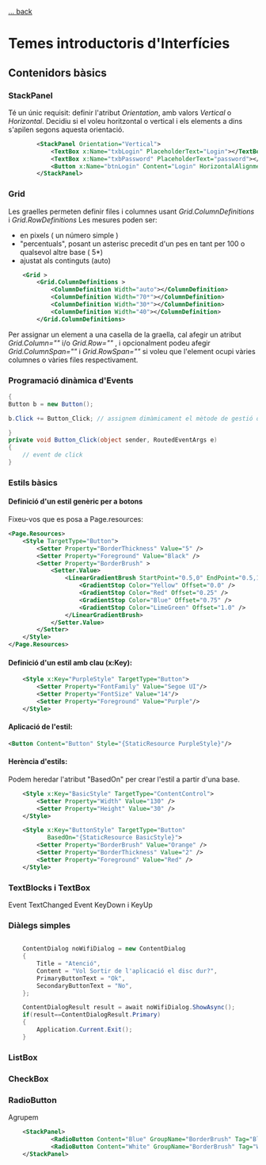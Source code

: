 [ ... back  ](../README.md)

# Temes introductoris d'Interfícies

## Contenidors bàsics


### StackPanel
Té un únic requisit: definir l'atribut *Orientation*, amb valors _Vertical_ o _Horizontal_.
Decidiu si el voleu horitzontal o vertical i els elements a dins s'apilen segons aquesta orientació.
```xml 
        <StackPanel Orientation="Vertical">
            <TextBox x:Name="txbLogin" PlaceholderText="Login"></TextBox>
            <TextBox x:Name="txbPassword" PlaceholderText="password"></TextBox>
            <Button x:Name="btnLogin" Content="Login" HorizontalAlignment="Stretch"></Button>
        </StackPanel>
```
		
### Grid

Les graelles permeten definir files i columnes usant *Grid.ColumnDefinitions* i *Grid.RowDefinitions*
Les mesures poden ser:
* en pixels ( un número simple )
* "percentuals", posant un asterisc precedit d'un pes en tant per 100 o qualsevol altre base ( 5*) 
* ajustat als continguts (auto)

```xml
    <Grid > 
        <Grid.ColumnDefinitions >
			<ColumnDefinition Width="auto"></ColumnDefinition>
            <ColumnDefinition Width="70*"></ColumnDefinition>
            <ColumnDefinition Width="30*"></ColumnDefinition>
			<ColumnDefinition Width="40"></ColumnDefinition>
        </Grid.ColumnDefinitions>
```

Per assignar un element a una casella de la graella, cal afegir un atribut _Grid.Column=""_ i/o _Grid.Row=""_
, i opcionalment podeu afegir _Grid.ColumnSpan=""_ i _Grid.RowSpan=""_ si voleu que l'element ocupi vàries columnes o vàries files respectivament.

    

### Programació dinàmica d'Events

```c#     
{
Button b = new Button();

b.Click += Button_Click; // assignem dimàmicament el mètode de gestió de l'event Click

}
private void Button_Click(object sender, RoutedEventArgs e)
{
	// event de click
}

```


### Estils bàsics

#### Definició d'un estil genèric per a botons

Fixeu-vos que es posa a Page.resources:
```xml
<Page.Resources>
    <Style TargetType="Button">
        <Setter Property="BorderThickness" Value="5" />
        <Setter Property="Foreground" Value="Black" />
        <Setter Property="BorderBrush" >
            <Setter.Value>
                <LinearGradientBrush StartPoint="0.5,0" EndPoint="0.5,1">
                    <GradientStop Color="Yellow" Offset="0.0" />
                    <GradientStop Color="Red" Offset="0.25" />
                    <GradientStop Color="Blue" Offset="0.75" />
                    <GradientStop Color="LimeGreen" Offset="1.0" />
                </LinearGradientBrush>
            </Setter.Value>
        </Setter>
    </Style>
</Page.Resources>
```

#### Definició d'un estil amb clau (x:Key):

```xml
    <Style x:Key="PurpleStyle" TargetType="Button">
        <Setter Property="FontFamily" Value="Segoe UI"/>
        <Setter Property="FontSize" Value="14"/>
        <Setter Property="Foreground" Value="Purple"/>
    </Style>
```

#### Aplicació de l'estil:

```xml
<Button Content="Button" Style="{StaticResource PurpleStyle}"/>
```

#### Herència d'estils:

Podem heredar l'atribut "BasedOn" per crear l'estil a partir d'una base.
```xml
    <Style x:Key="BasicStyle" TargetType="ContentControl">
        <Setter Property="Width" Value="130" />
        <Setter Property="Height" Value="30" />
    </Style>

    <Style x:Key="ButtonStyle" TargetType="Button"
           BasedOn="{StaticResource BasicStyle}">
        <Setter Property="BorderBrush" Value="Orange" />
        <Setter Property="BorderThickness" Value="2" />
        <Setter Property="Foreground" Value="Red" />
    </Style>
```

### TextBlocks i TextBox

Event TextChanged
Event KeyDown i KeyUp

### Diàlegs simples

```c#

	ContentDialog noWifiDialog = new ContentDialog
	{
		Title = "Atenció",
		Content = "Vol Sortir de l'aplicació el disc dur?",
		PrimaryButtonText = "Ok",
		SecondaryButtonText = "No",
	};

	ContentDialogResult result = await noWifiDialog.ShowAsync();
	if(result==ContentDialogResult.Primary)
	{
		Application.Current.Exit();
	}  
```

### ListBox

### CheckBox

### RadioButton 

Agrupem 
```xml
	<StackPanel>
			<RadioButton Content="Blue" GroupName="BorderBrush" Tag="Blue" Checked="BorderRadioButton_Checked"/>
			<RadioButton Content="White" GroupName="BorderBrush" Tag="White"  Checked="BorderRadioButton_Checked"/>
	</StackPanel>
```			